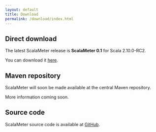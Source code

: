 ```yaml
---
layout: default
title: Download
permalink: /download/index.html
---
```




## Direct download

The latest ScalaMeter release is **ScalaMeter 0.1** for Scala 2.10.0-RC2.

You can download it [here](https://github.com/downloads/axel22/scalameter/scalameter_2.10-0.1.jar).


## Maven repository

ScalaMeter will soon be made available at the central Maven repository.

More information coming soon.


## Source code

ScalaMeter source code is available at [GitHub](https://github.com/axel22/scalameter).



